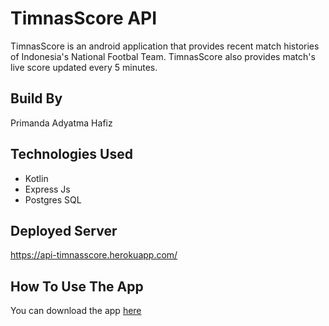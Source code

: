 # TimnasScore API
TimnasScore is an android application that provides recent match histories of Indonesia's National Footbal Team. TimnasScore also provides match's live score updated every 5 minutes.

## Build By
Primanda Adyatma Hafiz

## Technologies Used
- Kotlin
- Express Js
- Postgres SQL

## Deployed Server
https://api-timnasscore.herokuapp.com/

## How To Use The App
You can download the app <a href="https://github.com/primahafiz/timnas-score-app/raw/main/TimnasScore.apk">here</a>
